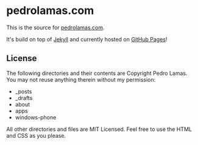 # pedrolamas.com

This is the source for [pedrolamas.com](https://www.pedrolamas.com).

It's build on top of [Jekyll](https://jekyllrb.com) and currently hosted on [GitHub Pages](https://pages.github.com)!

## License

The following directories and their contents are Copyright Pedro Lamas. You may not reuse anything therein without my permission:

 * _posts
 * _drafts
 * about
 * apps
 * windows-phone

All other directories and files are MIT Licensed. Feel free to use the HTML and CSS as you please.
